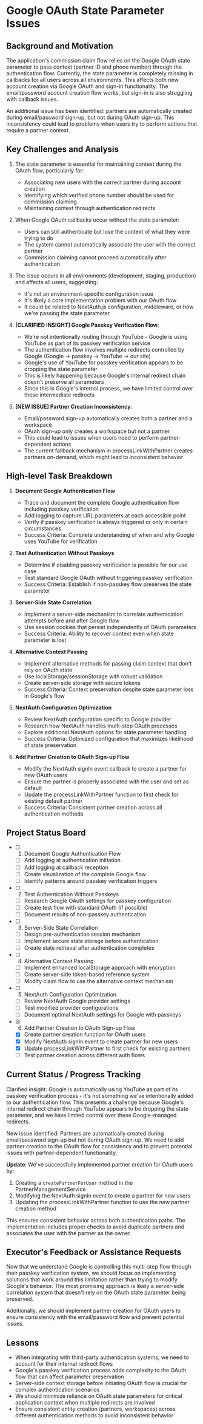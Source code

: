 # Google OAuth State Parameter Issues

## Background and Motivation

The application's commission claim flow relies on the Google OAuth state parameter to pass context (partner ID and phone number) through the authentication flow. Currently, the state parameter is completely missing in callbacks for all users across all environments. This affects both new account creation via Google OAuth and sign-in functionality. The email/password account creation flow works, but sign-in is also struggling with callback issues.

An additional issue has been identified: partners are automatically created during email/password sign-up, but not during OAuth sign-up. This inconsistency could lead to problems when users try to perform actions that require a partner context.

## Key Challenges and Analysis

1. The state parameter is essential for maintaining context during the OAuth flow, particularly for:
   - Associating new users with the correct partner during account creation
   - Identifying which verified phone number should be used for commission claiming
   - Maintaining context through authentication redirects

2. When Google OAuth callbacks occur without the state parameter:
   - Users can still authenticate but lose the context of what they were trying to do
   - The system cannot automatically associate the user with the correct partner
   - Commission claiming cannot proceed automatically after authentication

3. The issue occurs in all environments (development, staging, production) and affects all users, suggesting:
   - It's not an environment-specific configuration issue
   - It's likely a core implementation problem with our OAuth flow
   - It could be related to NextAuth.js configuration, middleware, or how we're passing the state parameter

4. **[CLARIFIED INSIGHT] Google Passkey Verification Flow**:
   - We're not intentionally routing through YouTube - Google is using YouTube as part of its passkey verification service
   - The authentication flow involves multiple redirects controlled by Google (Google → passkey → YouTube → our site)
   - Google's use of YouTube for passkey verification appears to be dropping the state parameter
   - This is likely happening because Google's internal redirect chain doesn't preserve all parameters
   - Since this is Google's internal process, we have limited control over these intermediate redirects

5. **[NEW ISSUE] Partner Creation Inconsistency**:
   - Email/password sign-up automatically creates both a partner and a workspace
   - OAuth sign-up only creates a workspace but not a partner
   - This could lead to issues when users need to perform partner-dependent actions
   - The current fallback mechanism in processLinkWithPartner creates partners on-demand, which might lead to inconsistent behavior

## High-level Task Breakdown

1. **Document Google Authentication Flow**
   - Trace and document the complete Google authentication flow including passkey verification
   - Add logging to capture URL parameters at each accessible point
   - Verify if passkey verification is always triggered or only in certain circumstances
   - Success Criteria: Complete understanding of when and why Google uses YouTube for verification

2. **Test Authentication Without Passkeys**
   - Determine if disabling passkey verification is possible for our use case
   - Test standard Google OAuth without triggering passkey verification
   - Success Criteria: Establish if non-passkey flow preserves the state parameter

3. **Server-Side State Correlation**
   - Implement a server-side mechanism to correlate authentication attempts before and after Google flow
   - Use session cookies that persist independently of OAuth parameters
   - Success Criteria: Ability to recover context even when state parameter is lost

4. **Alternative Context Passing**
   - Implement alternative methods for passing claim context that don't rely on OAuth state
   - Use localStorage/sessionStorage with robust validation
   - Create server-side storage with secure tokens
   - Success Criteria: Context preservation despite state parameter loss in Google's flow

5. **NextAuth Configuration Optimization**
   - Review NextAuth configuration specific to Google provider
   - Research how NextAuth handles multi-step OAuth processes
   - Explore additional NextAuth options for state parameter handling
   - Success Criteria: Optimized configuration that maximizes likelihood of state preservation

6. **Add Partner Creation to OAuth Sign-up Flow**
   - Modify the NextAuth signIn event callback to create a partner for new OAuth users
   - Ensure the partner is properly associated with the user and set as default
   - Update the processLinkWithPartner function to first check for existing default partner
   - Success Criteria: Consistent partner creation across all authentication methods

## Project Status Board

- [ ] 1. Document Google Authentication Flow
  - [ ] Add logging at authentication initiation
  - [ ] Add logging at callback reception
  - [ ] Create visualization of the complete Google flow
  - [ ] Identify patterns around passkey verification triggers
- [ ] 2. Test Authentication Without Passkeys
  - [ ] Research Google OAuth settings for passkey configuration
  - [ ] Create test flow with standard OAuth (if possible)
  - [ ] Document results of non-passkey authentication
- [ ] 3. Server-Side State Correlation
  - [ ] Design pre-authentication session mechanism
  - [ ] Implement secure state storage before authentication
  - [ ] Create state retrieval after authentication completes
- [ ] 4. Alternative Context Passing
  - [ ] Implement enhanced localStorage approach with encryption
  - [ ] Create server-side token-based reference system
  - [ ] Modify claim flow to use the alternative context mechanism
- [ ] 5. NextAuth Configuration Optimization
  - [ ] Review NextAuth Google provider settings
  - [ ] Test modified provider configurations
  - [ ] Document optimal NextAuth settings for Google with passkeys
- [x] 6. Add Partner Creation to OAuth Sign-up Flow
  - [x] Create partner creation function for OAuth users
  - [x] Modify NextAuth signIn event to create partner for new users
  - [x] Update processLinkWithPartner to first check for existing partners
  - [ ] Test partner creation across different auth flows

## Current Status / Progress Tracking

Clarified insight: Google is automatically using YouTube as part of its passkey verification process - it's not something we've intentionally added to our authentication flow. This presents a challenge because Google's internal redirect chain through YouTube appears to be dropping the state parameter, and we have limited control over these Google-managed redirects.

New issue identified: Partners are automatically created during email/password sign-up but not during OAuth sign-up. We need to add partner creation to the OAuth flow for consistency and to prevent potential issues with partner-dependent functionality.

**Update**: We've successfully implemented partner creation for OAuth users by:
1. Creating a `createPartnerForUser` method in the PartnerManagementService
2. Modifying the NextAuth signIn event to create a partner for new users
3. Updating the processLinkWithPartner function to use the new partner creation method

This ensures consistent behavior across both authentication paths. The implementation includes proper checks to avoid duplicate partners and associates the user with the partner as the owner.

## Executor's Feedback or Assistance Requests

Now that we understand Google is controlling this multi-step flow through their passkey verification system, we should focus on implementing solutions that work around this limitation rather than trying to modify Google's behavior. The most promising approach is likely a server-side correlation system that doesn't rely on the OAuth state parameter being preserved.

Additionally, we should implement partner creation for OAuth users to ensure consistency with the email/password flow and prevent potential issues.

## Lessons

- When integrating with third-party authentication systems, we need to account for their internal redirect flows
- Google's passkey verification process adds complexity to the OAuth flow that can affect parameter preservation
- Server-side context storage before initiating OAuth flow is crucial for complex authentication scenarios
- We should minimize reliance on OAuth state parameters for critical application context when multiple redirects are involved
- Ensure consistent entity creation (partners, workspaces) across different authentication methods to avoid inconsistent behavior
